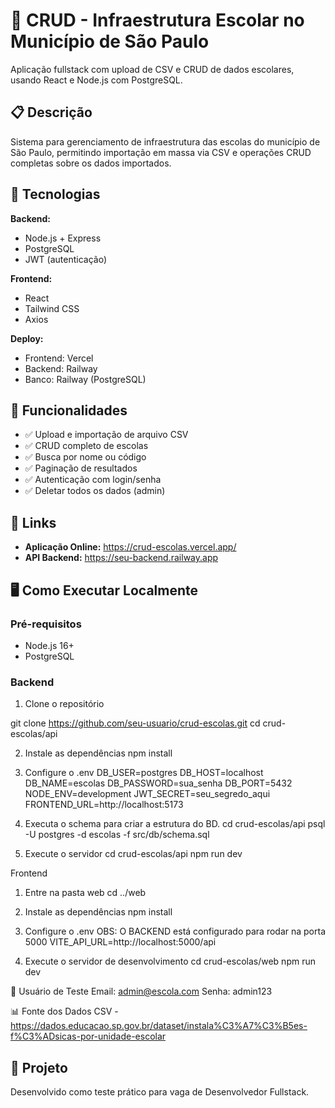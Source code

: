 # 🏫 CRUD - Infraestrutura Escolar no Município de São Paulo

Aplicação fullstack com upload de CSV e CRUD de dados escolares, usando React e Node.js com PostgreSQL.

## 📋 Descrição

Sistema para gerenciamento de infraestrutura das escolas do município de São Paulo, permitindo importação em massa via CSV e operações CRUD completas sobre os dados importados.

## 🚀 Tecnologias

**Backend:**
- Node.js + Express
- PostgreSQL
- JWT (autenticação)

**Frontend:**
- React
- Tailwind CSS
- Axios

**Deploy:**
- Frontend: Vercel
- Backend: Railway
- Banco: Railway (PostgreSQL)

## 🎯 Funcionalidades

- ✅ Upload e importação de arquivo CSV
- ✅ CRUD completo de escolas
- ✅ Busca por nome ou código
- ✅ Paginação de resultados
- ✅ Autenticação com login/senha
- ✅ Deletar todos os dados (admin)

## 🔗 Links

- **Aplicação Online:** https://crud-escolas.vercel.app/
- **API Backend:** https://seu-backend.railway.app

## 🖥️ Como Executar Localmente

### Pré-requisitos
- Node.js 16+
- PostgreSQL

### Backend

1. Clone o repositório

git clone https://github.com/seu-usuario/crud-escolas.git
cd crud-escolas/api

2. Instale as dependências
npm install

3. Configure o .env
DB_USER=postgres
DB_HOST=localhost
DB_NAME=escolas
DB_PASSWORD=sua_senha
DB_PORT=5432
NODE_ENV=development
JWT_SECRET=seu_segredo_aqui
FRONTEND_URL=http://localhost:5173

4. Executa o schema para criar a estrutura do BD.
cd crud-escolas/api
psql -U postgres -d escolas -f src/db/schema.sql

5. Execute o servidor
cd crud-escolas/api
npm run dev 

Frontend

1. Entre na pasta web
cd ../web

2. Instale as dependências
npm install 

3. Configure o .env
OBS: O BACKEND está configurado para rodar na porta 5000
VITE_API_URL=http://localhost:5000/api

4. Execute o servidor de desenvolvimento
cd crud-escolas/web
npm run dev

👤 Usuário de Teste
Email: admin@escola.com
Senha: admin123

📊 Fonte dos Dados
CSV - https://dados.educacao.sp.gov.br/dataset/instala%C3%A7%C3%B5es-f%C3%ADsicas-por-unidade-escolar

## 📝 Projeto

Desenvolvido como teste prático para vaga de Desenvolvedor Fullstack.